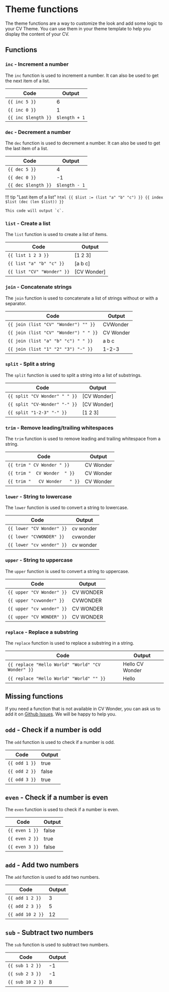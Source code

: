 # Theme functions

The theme functions are a way to customize the look and add some logic to your CV Theme. You can use them in your theme template to help you display the content of your CV.

## Functions

### `inc` - Increment a number

The `inc` function is used to increment a number. It can also be used to get the next item of a list.

| Code | Output |
|-------|--------|
| `{{ inc 5 }}` | 6 |
| `{{ inc 0 }}` | 1 |
| `{{ inc $length }}` | `$length + 1` |

### `dec` - Decrement a number

The `dec` function is used to decrement a number. It can also be used to get the last item of a list.

| Code | Output |
|-------|--------|
| `{{ dec 5 }}` | 4 |
| `{{ dec 0 }}` | -1 |
| `{{ dec $length }}` | `$length - 1` |

!!! tip "Last item of a list"
    ```html
    {{ $list := (list "a" "b" "c") }}
    {{ index $list (dec (len $list)) }}
    ```

    This code will output `c`.

### `list` - Create a list

The `list` function is used to create a list of items.

| Code | Output |
|-------|--------|
| `{{ list 1 2 3 }}` | [1 2 3] |
| `{{ list "a" "b" "c" }}` | [a b c] |
| `{{ list "CV" "Wonder" }}` | [CV Wonder] |

### `join` - Concatenate strings

The `join` function is used to concatenate a list of strings without or with a separator.

| Code | Output |
|-------|--------|
| `{{ join (list "CV" "Wonder") "" }}` | CVWonder |
| `{{ join (list "CV" "Wonder") " " }}` | CV Wonder |
| `{{ join (list "a" "b" "c") " " }}` | a b c |
| `{{ join (list "1" "2" "3") "-" }}` | 1-2-3 |

### `split` - Split a string

The `split` function is used to split a string into a list of substrings.

| Code | Output |
|-------|--------|
| `{{ split "CV Wonder" " " }}` | [CV Wonder] |
| `{{ split "CV-Wonder" "-" }}` | [CV Wonder] |
| `{{ split "1-2-3" "-" }}` | [1 2 3] |

### `trim` - Remove leading/trailing whitespaces

The `trim` function is used to remove leading and trailing whitespace from a string.

| Code | Output |
|-------|--------|
| `{{ trim " CV Wonder " }}` | CV Wonder |
| `{{ trim "  CV Wonder  " }}` | CV Wonder |
| `{{ trim "   CV Wonder   " }}` | CV Wonder |

### `lower` - String to lowercase

The `lower` function is used to convert a string to lowercase.

| Code | Output |
|-------|--------|
| `{{ lower "CV Wonder" }}` | cv wonder |
| `{{ lower "CVWONDER" }}` | cvwonder |
| `{{ lower "cv wonder" }}` | cv wonder |

### `upper` - String to uppercase

The `upper` function is used to convert a string to uppercase.

| Code | Output |
|-------|--------|
| `{{ upper "CV Wonder" }}` | CV WONDER |
| `{{ upper "cvwonder" }}` | CVWONDER |
| `{{ upper "cv wonder" }}` | CV WONDER |
| `{{ upper "CV WONDER" }}` | CV WONDER |

### `replace` - Replace a substring

The `replace` function is used to replace a substring in a string.

| Code | Output |
|-------|--------|
| `{{ replace "Hello World" "World" "CV Wonder" }}` | Hello CV Wonder |
| `{{ replace "Hello World" "World" "" }}` | Hello  |

## Missing functions

If you need a function that is not available in CV Wonder, you can ask us to add it on [Github Issues](https://github.com/germainlefebvre4/cvwonder/issues/new?template=feature_request.md&title=Theme%20function%20-%20What%20should%20be%20done). We will be happy to help you.

## `odd` - Check if a number is odd

The `odd` function is used to check if a number is odd.

| Code | Output |
|-------|--------|
| `{{ odd 1 }}` | true |
| `{{ odd 2 }}` | false |
| `{{ odd 3 }}` | true |

## `even` - Check if a number is even

The `even` function is used to check if a number is even.

| Code | Output |
|-------|--------|
| `{{ even 1 }}` | false |
| `{{ even 2 }}` | true |
| `{{ even 3 }}` | false |

## `add` - Add two numbers

The `add` function is used to add two numbers.

| Code | Output |
|-------|--------|
| `{{ add 1 2 }}` | 3 |
| `{{ add 2 3 }}` | 5 |
| `{{ add 10 2 }}` | 12 |

## `sub` - Subtract two numbers

The `sub` function is used to subtract two numbers.

| Code | Output |
|-------|--------|
| `{{ sub 1 2 }}` | -1 |
| `{{ sub 2 3 }}` | -1 |
| `{{ sub 10 2 }}` | 8 |
